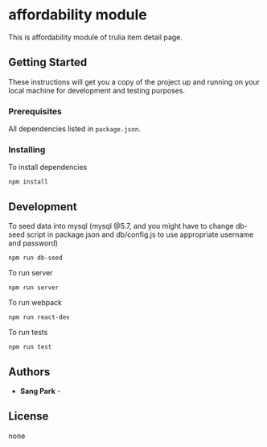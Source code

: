# affordability module

This is affordability module of trulia item detail page.

## Getting Started

These instructions will get you a copy of the project up and running on your local machine for development and testing purposes.

### Prerequisites

All dependencies listed in `package.json`.

### Installing

To install dependencies

```
npm install
```

## Development

To seed data into mysql
(mysql @5.7, and you might have to change db-seed script in package.json and db/config.js to use appropriate username and password)

```
npm run db-seed
```

To run server

```
npm run server
```

To run webpack

```
npm run react-dev
```

To run tests

```
npm run test
```

## Authors

- **Sang Park** -

## License

none